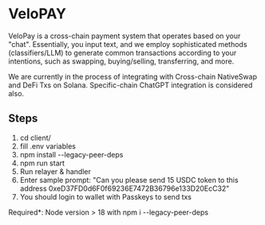 # VeloPAY

VeloPay is a cross-chain payment system that operates based on your "chat". Essentially, you input text, and we employ sophisticated methods (classifiers/LLM) to generate common transactions according to your intentions, such as swapping, buying/selling, transferring, and more.

We are currently in the process of integrating with Cross-chain NativeSwap and DeFi Txs on Solana. Specific-chain ChatGPT integration is considered also.

## Steps

1. cd client/
2. fill .env variables
3. npm install --legacy-peer-deps
4. npm run start
5. Run relayer & handler
6. Enter sample prompt: "Can you please send 15 USDC token to this address 0xeD37FD0d6F0f69236E7472B36796e133D20EcC32"
7. You should login to wallet with Passkeys to send txs

Required*: Node version > 18 with npm i --legacy-peer-deps